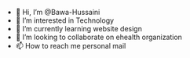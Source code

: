 - 👋 Hi, I’m @Bawa-Hussaini
- 👀 I’m interested in Technology
- 🌱 I’m currently learning website design
- 💞️ I’m looking to collaborate on ehealth organization
- 📫 How to reach me personal mail 

<!---
Bawa-Hussaini/Bawa-Hussaini is a ✨ special ✨ repository because its `README.md` (this file) appears on your GitHub profile.
You can click the Preview link to take a look at your changes.
--->
